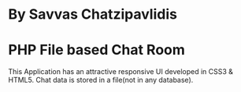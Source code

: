 # By Savvas Chatzipavlidis
# PHP File based Chat Room

This Application has an attractive responsive UI developed in CSS3 & HTML5.
Chat data is stored in a file(not in any database).
